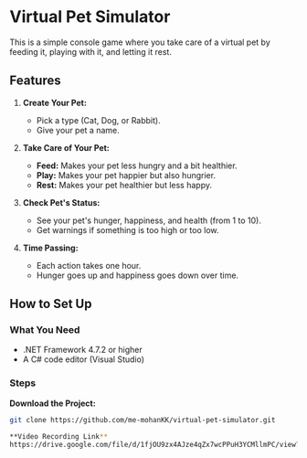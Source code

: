 # Virtual Pet Simulator

This is a simple console game where you take care of a virtual pet by feeding it, playing with it, and letting it rest.

## Features

1. **Create Your Pet:**
   - Pick a type (Cat, Dog, or Rabbit).
   - Give your pet a name.

2. **Take Care of Your Pet:**
   - **Feed:** Makes your pet less hungry and a bit healthier.
   - **Play:** Makes your pet happier but also hungrier.
   - **Rest:** Makes your pet healthier but less happy.

3. **Check Pet's Status:**
   - See your pet's hunger, happiness, and health (from 1 to 10).
   - Get warnings if something is too high or too low.

4. **Time Passing:**
   - Each action takes one hour.
   - Hunger goes up and happiness goes down over time.

## How to Set Up

### What You Need

- .NET Framework 4.7.2 or higher
- A C# code editor (Visual Studio)

### Steps
**Download the Project:**

   ```sh
   git clone https://github.com/me-mohanKK/virtual-pet-simulator.git

**Video Recording Link**
https://drive.google.com/file/d/1fjOU9zx4AJze4qZx7wcPPuH3YCMllmPC/view?usp=drive_link
